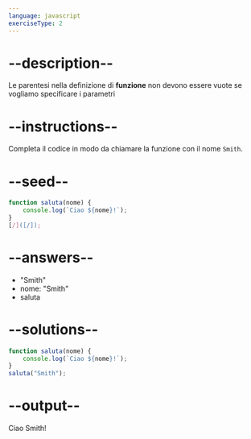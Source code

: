 ```yaml
---
language: javascript
exerciseType: 2
---
```


# --description--

Le parentesi nella definizione di __funzione__ non devono essere vuote se vogliamo specificare i parametri

# --instructions--

Completa il codice in modo da chiamare la funzione con il nome `Smith`.

# --seed--

```javascript
function saluta(nome) {
    console.log(`Ciao ${nome}!`);
}
[/]([/]);
```

# --answers--

- "Smith"
- nome: "Smith"
- saluta

# --solutions--

```javascript
function saluta(nome) {
    console.log(`Ciao ${nome}!`);
}
saluta("Smith");
```

# --output--

Ciao Smith!
